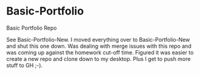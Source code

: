 # Basic-Portfolio
Basic Portfolio Repo

See Basic-Portfolio-New. I moved everything over to Basic-Portfolio-New and shut this one down. Was dealing with merge issues with this repo and was coming up against the homework cut-off time. Figured it was easier to create a new repo and clone down to my desktop. Plus I get to push more stuff to GH ;-).
